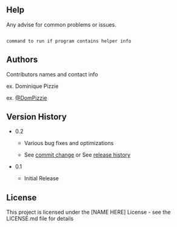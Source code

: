 

## Help

Any advise for common problems or issues.

```

command to run if program contains helper info

```

## Authors

Contributors names and contact info

ex. Dominique Pizzie  

ex. [@DomPizzie](https://twitter.com/dompizzie)

## Version History

* 0.2

    * Various bug fixes and optimizations

    * See [commit change]() or See [release history]()

* 0.1

    * Initial Release

## License

This project is licensed under the [NAME HERE] License - see the LICENSE.md file for details

## 
